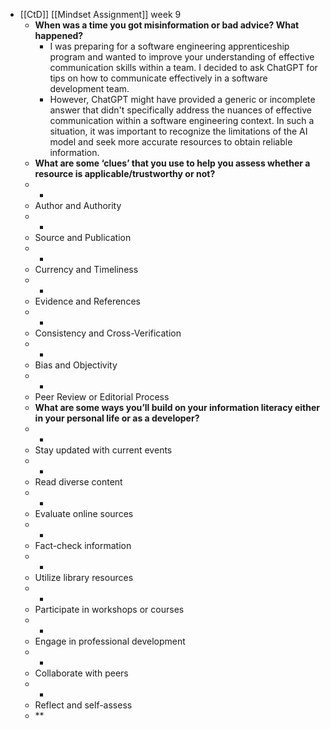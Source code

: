 - [[CtD]] [[Mindset Assignment]] week 9
	- **When was a time you got misinformation or bad advice? What happened?**
		- I was preparing for a software engineering apprenticeship program and wanted to improve your understanding of effective communication skills within a team. I decided to ask ChatGPT for tips on how to communicate effectively in a software development team.
		- However, ChatGPT might have provided a generic or incomplete answer that didn't specifically address the nuances of effective communication within a software engineering context. In such a situation, it was important to recognize the limitations of the AI model and seek more accurate resources to obtain reliable information.
	- **What are some ‘clues’ that you use to help you assess whether a resource is applicable/trustworthy or not?**
	- -
	- Author and Authority
	- -
	- Source and Publication
	- -
	- Currency and Timeliness
	- -
	- Evidence and References
	- -
	- Consistency and Cross-Verification
	- -
	- Bias and Objectivity
	- -
	- Peer Review or Editorial Process
	- **What are some ways you’ll build on your information literacy either in your personal life or as a developer?**
	- -
	- Stay updated with current events
	- -
	- Read diverse content
	- -
	- Evaluate online sources
	- -
	- Fact-check information
	- -
	- Utilize library resources
	- -
	- Participate in workshops or courses
	- -
	- Engage in professional development
	- -
	- Collaborate with peers
	- -
	- Reflect and self-assess
	- **